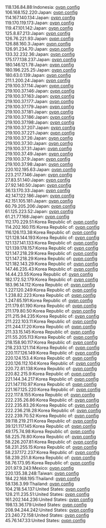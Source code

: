 118.136.84.88:Indonesia: [ovpn config](vpn/118_136_84_88.ovpn)  
106.168.152.220:Japan: [ovpn config](vpn/106_168_152_220.ovpn)  
114.167.140.134:Japan: [ovpn config](vpn/114_167_140_134.ovpn)  
119.170.119.173:Japan: [ovpn config](vpn/119_170_119_173.ovpn)  
119.47.101.142:Japan: [ovpn config](vpn/119_47_101_142.ovpn)  
125.8.87.213:Japan: [ovpn config](vpn/125_8_87_213.ovpn)  
126.76.221.93:Japan: [ovpn config](vpn/126_76_221_93.ovpn)  
126.88.160.3:Japan: [ovpn config](vpn/126_88_160_3.ovpn)  
126.91.234.70:Japan: [ovpn config](vpn/126_91_234_70.ovpn)  
133.32.232.36:Japan: [ovpn config](vpn/133_32_232_36.ovpn)  
175.177.138.237:Japan: [ovpn config](vpn/175_177_138_237.ovpn)  
180.146.121.78:Japan: [ovpn config](vpn/180_146_121_78.ovpn)  
180.196.225.25:Japan: [ovpn config](vpn/180_196_225_25.ovpn)  
180.63.0.139:Japan: [ovpn config](vpn/180_63_0_139.ovpn)  
211.1.200.24:Japan: [ovpn config](vpn/211_1_200_24.ovpn)  
219.100.37.114:Japan: [ovpn config](vpn/219_100_37_114.ovpn)  
219.100.37.146:Japan: [ovpn config](vpn/219_100_37_146.ovpn)  
219.100.37.163:Japan: [ovpn config](vpn/219_100_37_163.ovpn)  
219.100.37.177:Japan: [ovpn config](vpn/219_100_37_177.ovpn)  
219.100.37.179:Japan: [ovpn config](vpn/219_100_37_179.ovpn)  
219.100.37.181:Japan: [ovpn config](vpn/219_100_37_181.ovpn)  
219.100.37.186:Japan: [ovpn config](vpn/219_100_37_186.ovpn)  
219.100.37.198:Japan: [ovpn config](vpn/219_100_37_198.ovpn)  
219.100.37.207:Japan: [ovpn config](vpn/219_100_37_207.ovpn)  
219.100.37.221:Japan: [ovpn config](vpn/219_100_37_221.ovpn)  
219.100.37.26:Japan: [ovpn config](vpn/219_100_37_26.ovpn)  
219.100.37.30:Japan: [ovpn config](vpn/219_100_37_30.ovpn)  
219.100.37.31:Japan: [ovpn config](vpn/219_100_37_31.ovpn)  
219.100.37.49:Japan: [ovpn config](vpn/219_100_37_49.ovpn)  
219.100.37.9:Japan: [ovpn config](vpn/219_100_37_9.ovpn)  
219.100.37.98:Japan: [ovpn config](vpn/219_100_37_98.ovpn)  
220.102.195.63:Japan: [ovpn config](vpn/220_102_195_63.ovpn)  
223.217.7.146:Japan: [ovpn config](vpn/223_217_7_146.ovpn)  
27.83.51.140:Japan: [ovpn config](vpn/27_83_51_140.ovpn)  
27.92.140.50:Japan: [ovpn config](vpn/27_92_140_50.ovpn)  
36.13.170.33:Japan: [ovpn config](vpn/36_13_170_33.ovpn)  
42.147.122.186:Japan: [ovpn config](vpn/42_147_122_186.ovpn)  
42.151.105.181:Japan: [ovpn config](vpn/42_151_105_181.ovpn)  
60.79.205.206:Japan: [ovpn config](vpn/60_79_205_206.ovpn)  
61.125.223.52:Japan: [ovpn config](vpn/61_125_223_52.ovpn)  
61.21.77.168:Japan: [ovpn config](vpn/61_21_77_168.ovpn)  
112.170.229.51:Korea Republic of: [ovpn config](vpn/112_170_229_51.ovpn)  
114.202.160.115:Korea Republic of: [ovpn config](vpn/114_202_160_115.ovpn)  
116.126.113.38:Korea Republic of: [ovpn config](vpn/116_126_113_38.ovpn)  
121.128.144.193:Korea Republic of: [ovpn config](vpn/121_128_144_193.ovpn)  
121.137.141.133:Korea Republic of: [ovpn config](vpn/121_137_141_133.ovpn)  
121.139.178.157:Korea Republic of: [ovpn config](vpn/121_139_178_157.ovpn)  
121.147.218.29:Korea Republic of: [ovpn config](vpn/121_147_218_29.ovpn)  
121.147.218.29:Korea Republic of: [ovpn config](vpn/121_147_218_29.ovpn)  
121.182.143.29:Korea Republic of: [ovpn config](vpn/121_182_143_29.ovpn)  
147.46.235.43:Korea Republic of: [ovpn config](vpn/147_46_235_43.ovpn)  
14.44.23.55:Korea Republic of: [ovpn config](vpn/14_44_23_55.ovpn)  
182.172.52.179:Korea Republic of: [ovpn config](vpn/182_172_52_179.ovpn)  
183.96.14.112:Korea Republic of: [ovpn config](vpn/183_96_14_112.ovpn)  
1.227.120.249:Korea Republic of: [ovpn config](vpn/1_227_120_249.ovpn)  
1.238.82.223:Korea Republic of: [ovpn config](vpn/1_238_82_223.ovpn)  
1.247.65.191:Korea Republic of: [ovpn config](vpn/1_247_65_191.ovpn)  
211.179.61.190:Korea Republic of: [ovpn config](vpn/211_179_61_190.ovpn)  
211.179.80.50:Korea Republic of: [ovpn config](vpn/211_179_80_50.ovpn)  
211.215.94.235:Korea Republic of: [ovpn config](vpn/211_215_94_235.ovpn)  
211.222.103.11:Korea Republic of: [ovpn config](vpn/211_222_103_11.ovpn)  
211.244.17.20:Korea Republic of: [ovpn config](vpn/211_244_17_20.ovpn)  
211.33.15.145:Korea Republic of: [ovpn config](vpn/211_33_15_145.ovpn)  
211.55.205.113:Korea Republic of: [ovpn config](vpn/211_55_205_113.ovpn)  
218.158.90.117:Korea Republic of: [ovpn config](vpn/218_158_90_117.ovpn)  
218.233.121.114:Korea Republic of: [ovpn config](vpn/218_233_121_114.ovpn)  
220.117.126.149:Korea Republic of: [ovpn config](vpn/220_117_126_149.ovpn)  
220.124.153.4:Korea Republic of: [ovpn config](vpn/220_124_153_4.ovpn)  
220.126.112.104:Korea Republic of: [ovpn config](vpn/220_126_112_104.ovpn)  
220.72.81.138:Korea Republic of: [ovpn config](vpn/220_72_81_138.ovpn)  
220.82.215.9:Korea Republic of: [ovpn config](vpn/220_82_215_9.ovpn)  
221.144.34.217:Korea Republic of: [ovpn config](vpn/221_144_34_217.ovpn)  
221.147.110.97:Korea Republic of: [ovpn config](vpn/221_147_110_97.ovpn)  
221.167.125.220:Korea Republic of: [ovpn config](vpn/221_167_125_220.ovpn)  
222.117.8.155:Korea Republic of: [ovpn config](vpn/222_117_8_155.ovpn)  
222.235.26.86:Korea Republic of: [ovpn config](vpn/222_235_26_86.ovpn)  
222.235.83.26:Korea Republic of: [ovpn config](vpn/222_235_83_26.ovpn)  
222.236.218.28:Korea Republic of: [ovpn config](vpn/222_236_218_28.ovpn)  
222.239.70.52:Korea Republic of: [ovpn config](vpn/222_239_70_52.ovpn)  
39.118.219.211:Korea Republic of: [ovpn config](vpn/39_118_219_211.ovpn)  
39.121.117.145:Korea Republic of: [ovpn config](vpn/39_121_117_145.ovpn)  
49.175.74.98:Korea Republic of: [ovpn config](vpn/49_175_74_98.ovpn)  
58.225.78.80:Korea Republic of: [ovpn config](vpn/58_225_78_80.ovpn)  
58.226.207.81:Korea Republic of: [ovpn config](vpn/58_226_207_81.ovpn)  
58.231.255.15:Korea Republic of: [ovpn config](vpn/58_231_255_15.ovpn)  
58.237.172.237:Korea Republic of: [ovpn config](vpn/58_237_172_237.ovpn)  
58.239.251.8:Korea Republic of: [ovpn config](vpn/58_239_251_8.ovpn)  
58.76.173.95:Korea Republic of: [ovpn config](vpn/58_76_173_95.ovpn)  
201.97.9.243:Mexico: [ovpn config](vpn/201_97_9_243.ovpn)  
220.135.38.248:Taiwan: [ovpn config](vpn/220_135_38_248.ovpn)  
184.22.168.195:Thailand: [ovpn config](vpn/184_22_168_195.ovpn)  
58.136.3.99:Thailand: [ovpn config](vpn/58_136_3_99.ovpn)  
104.218.54.137:United States: [ovpn config](vpn/104_218_54_137.ovpn)  
128.211.235.51:United States: [ovpn config](vpn/128_211_235_51.ovpn)  
161.202.144.236:United States: [ovpn config](vpn/161_202_144_236.ovpn)  
198.13.36.179:United States: [ovpn config](vpn/198_13_36_179.ovpn)  
208.94.244.242:United States: [ovpn config](vpn/208_94_244_242.ovpn)  
23.240.72.158:United States: [ovpn config](vpn/23_240_72_158.ovpn)  
45.76.147.33:United States: [ovpn config](vpn/45_76_147_33.ovpn)  
